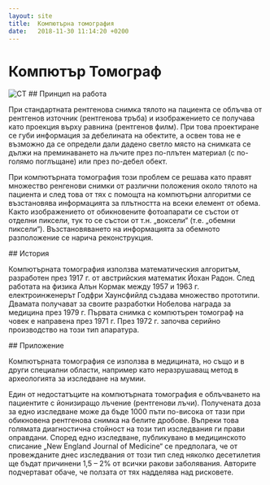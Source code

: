 ```yaml
---
layout: site
title:  Компютърна томография
date:   2018-11-30 11:14:20 +0200
---
```

# Компютър Томограф

<img class="post_ct" src="{{ site.baseurl }}/gallery/1280px-UPMCEast_CTscan.jpg" alt="CT">
## Принцип на работа
<p>При стандартната рентгенова снимка тялото на пациента се облъчва от рентгенов източник (рентгенова тръба) и изображението се получава като проекция върху равнина (рентгенов филм). При това проектиране се губи информация за дебелината на обектите, а освен това не е възможно да се определи дали дадено светло място на снимката се дължи на преминаването на лъчите през по-плътен материал (с по-голямо поглъщане) или през по-дебел обект.</p>
<p>При компютърната томография този проблем се решава като правят множество ренгенови снимки от различни положения около тялото на пациента и след това от тях с помощта на компютърни алгоритми се възстановява информацията за плътността на всеки елемент от обема. Както изображението от обикновените фотоапарати се състои от отделни пиксели, тук то се състои от т.н. „воксели“ (т.е. „обемни пиксели“). Възстановяването на информацията за обемното разположение се нарича реконструкция.</p>
## История
<p>Компютърната томография използва математическия алгоритъм, разработен през 1917 г. от австрийския математик Йохан Радон. След работата на физика Алън Кормак между 1957 и 1963 г. електроинженерът Годфри Хаунсфийлд създава множество прототипи. Двамата получават за своите разработки Нобелова награда за медицина през 1979 г. Първата снимка с компютърен томограф на човек е направена през 1971 г. През 1972 г. започва серийно производство на този тип апаратура.</p>
## Приложение
<p>Компютърната томография се използва в медицината, но също и в други специални области, например като неразрушаващ метод в археологията за изследване на мумии.</p>
<p>Един от недостатъците на компютърната томография е облъчването на пациентите с йонизиращо лъчение (рентгенови лъчи). Получената доза за едно изследване може да бъде 1000 пъти по-висока от тази при обикновена рентгенова снимка на белите дробове. Въпреки това голямата диагностична стойност на този тип изследвания ги прави оправдани. Според едно изследване, публикувано в медицинското списание „New England Journal of Medicine“ се предполага, че от провежданите днес изследвания от този тип след няколко десетилетия ще бъдат причинени 1,5 – 2% от всички ракови заболявания. Авторите подчертават обаче, че ползата от тях надделява над рисковете.</p>
